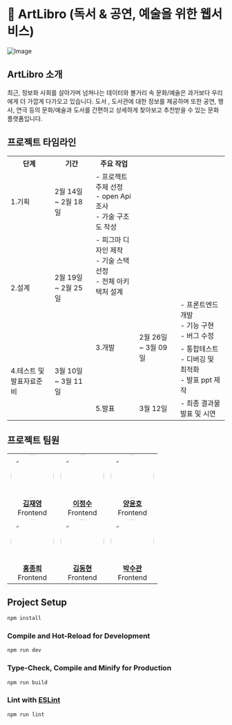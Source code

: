 # 📖 ArtLibro (독서 & 공연, 예술을 위한 웹서비스)

![Image](https://github.com/user-attachments/assets/5fc690f9-7d98-465b-8862-2c7e473bc7bb)

## ArtLibro 소개 

최근, 정보화 사회를 살아가며 넘쳐나는 데이터와 볼거리 속 문화/예술은 과거보다 우리에게 더 가깝게 다가오고 있습니다. 
도서 , 도서관에 대한 정보를 제공하며 또한 공연, 행사, 연극 등의 문화/예술과 도서를 간편하고 상세하게 찾아보고 추천받을 수 있는 
문화 플랫폼입니다.


## 프로젝트 타임라인

<table>
  <tr>
    <th>단계</th>
    <th>기간</th>
    <th>주요 작업</th>
  </tr>
  <tr>
    <td rowspan="2">1.기획</td>
    <td  rowspan="2">2월 14일 ~ 2월 18일</td>
    <td>
     <div> - 프로젝트 주제 선정 </div>
     <div> - open Api 조사 </div>
     <div> - 가술 구조도 작성 </div>
  </td>
  </tr>
  <tr>
 <tr>
    <td rowspan="2">2.설계</td>
    <td  rowspan="2">2월 19일 ~ 2월 25일</td>
    <td>
     <div> - 피그마 디자인 제작 </div>
     <div> - 기술 스택 선정 </div>
     <div> - 전체 아키텍처 설계 </div>
  </td>
  </tr>
   <tr>
    <td rowspan="2">3.개발</td>
    <td  rowspan="2">2월 26일 ~ 3월 09일</td>
    <td>
     <div> - 프론트엔드 개발 </div>
     <div> - 기능 구현 </div>
     <div> - 버그 수정 </div>
  </td>
  </tr>
    <tr>
    <td rowspan="2">4.테스트 및 발표자료준비</td>
    <td  rowspan="2">3월 10일 ~ 3월 11일</td>
    <td>
     <div> - 통합테스트 </div>
     <div> - 디버깅 및 최적화 </div>
      <div> - 발표 ppt 제작 </div>
  </td>
  </tr>
    <tr>
    <td rowspan="2">5.발표</td>
    <td  rowspan="2">3월 12일</td>
    <td>
    - 최종 결과물 발표 및 시연
  </td>
  </tr>
</table>
 

## 프로젝트 팀원
<table>
  <tr>
    <td>
      <div style="text-align: center;">
        <img src="https://github.com/jaeyo03.png?size=100" width="100" style="border-radius:50%;"><br>
        <a href="https://github.com/jaeyo03"><strong>김재영</strong></a><br>
        Frontend
      </div>
    </td>
    <td>
      <div style="text-align: center;">
        <img src="https://github.com/jjeongsu.png?size=100" width="100" style="border-radius:50%;"><br>
        <a href="https://github.com/jjeongsu"><strong>이정수</strong></a><br>
        Frontend
      </div>
    </td>
    <td>
      <div style="text-align: center;">
        <img src="https://github.com/Yangkles.png?size=100" width="100" style="border-radius:50%;"><br>
        <a href="https://github.com/Yangkles"><strong>양윤호</strong></a><br>
        Frontend
      </div>
    </td>
  </tr>
  <tr>
    <td>
      <div style="text-align: center;">
        <img src="https://github.com/HO-NNE.png?size=100" width="100" style="border-radius:50%;"><br>
        <a href="https://github.com/HO-NNE"><strong>홍종희</strong></a><br>
        Frontend
      </div>
    </td>
    <td>
      <div style="text-align: center;">
        <img src="https://github.com/kdh990315.png?size=100" width="100" style="border-radius:50%;"><br>
        <a href="https://github.com/kdh990315"><strong>김동현</strong></a><br>
        Frontend
      </div>
    </td>
    <td>
      <div style="text-align: center;">
        <img src="https://github.com/Sugwan-p.png?size=100" width="100" style="border-radius:50%;"><br>
        <a href="https://github.com/Sugwan-p"><strong>박수관</strong></a><br>
        Frontend
      </div>
    </td>
  </tr>
</table>


## Project Setup

```sh
npm install
```

### Compile and Hot-Reload for Development

```sh
npm run dev
```

### Type-Check, Compile and Minify for Production

```sh
npm run build
```

### Lint with [ESLint](https://eslint.org/)

```sh
npm run lint
```
